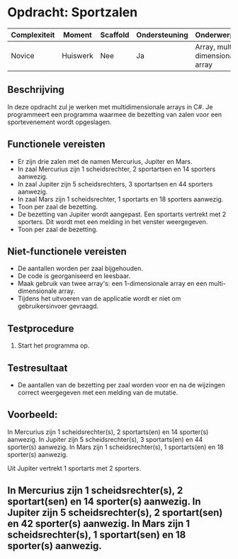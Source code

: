 # Opdracht: Sportzalen


| **Complexiteit** | **Moment**   | **Scaffold** | **Ondersteuning** | **Onderwerpen**                       |
|-----------------|--------------|--------------|------------------|---------------------------------------|
| Novice          | Huiswerk      | Nee          | Ja               | Array, multi-dimensionale array        |

## Beschrijving

In deze opdracht zul je werken met multidimensionale arrays in C#. Je programmeert een programma waarmee de bezetting van zalen voor een sportevenement wordt opgeslagen. 


## Functionele vereisten

- Er zijn drie zalen met de namen Mercurius, Jupiter en Mars.
- In zaal Mercurius zijn 1 scheidsrechter, 2 sportartsen en 14 sporters aanwezig.
- In zaal Jupiter zijn 5 scheidsrechters, 3 sportartsen en 44 sporters aanwezig.
- In zaal Mars zijn 1 scheidsrechter, 1 sportarts en 18 sporters aanwezig.
- Toon per zaal de bezetting.
- De bezetting van Jupiter wordt aangepast. Een sportarts vertrekt met 2 sporters. Dit wordt met een melding in het venster weergegeven.
- Toon per zaal de bezetting.

## Niet-functionele vereisten

- De aantallen worden per zaal bijgehouden. 
- De code is georganiseerd en leesbaar.
- Maak gebruik van twee array's: een 1-dimensionale array en een multi-dimensionale array.
- Tijdens het uitvoeren van de applicatie wordt er niet om gebruikersinvoer gevraagd.

## Testprocedure

1. Start het programma op.

## Testresultaat

- De aantallen van de bezetting per zaal worden voor en na de wijzingen correct weergegeven met een melding van de mutatie.

Voorbeeld:
---------------------------------------------------------------------------------------
In Mercurius zijn 1 scheidsrechter(s), 2 sportarts(en) en 14 sporter(s) aanwezig.
In Jupiter zijn 5 scheidsrechter(s), 3 sportarts(en) en 44 sporter(s) aanwezig.
In Mars zijn 1 scheidsrechter(s), 1 sportarts(en) en 18 sporter(s) aanwezig.

Uit Jupiter vertrekt 1 sportarts met 2 sporters.

In Mercurius zijn 1 scheidsrechter(s), 2 sportart(sen) en 14 sporter(s) aanwezig.
In Jupiter zijn 5 scheidsrechter(s), 2 sportart(sen) en 42 sporter(s) aanwezig.
In Mars zijn 1 scheidsrechter(s), 1 sportart(sen) en 18 sporter(s) aanwezig.
---------------------------------------------------------------------------------------

